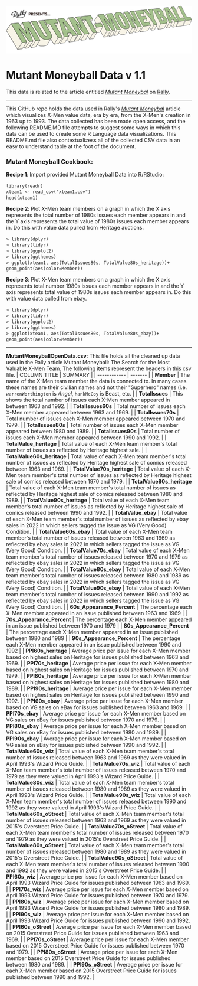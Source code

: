 ![](MUTANT-MONEYBALL-logo.png)

# Mutant Moneyball Data v 1.1

This data is related to the article entitled [*Mutant Moneybal*](https://rallyrd.com/mutant-moneyball-a-data-driven-ultimate-x-men/) on [Rally](https://www.rallyrd.com).

---

This GitHub repo holds the data used in Rally's [*Mutant Moneybal*](https://rallyrd.com/mutant-moneyball-a-data-driven-ultimate-x-men/) article which visualizes X-Men value data, era by era, from the X-Men's creation in 1963 up to 1993. The data collected has been made open access, and the following README.MD file attempts to suggest some ways in which this data can be used to create some R Language data visualizations. This README.md file also contextualizess all of the collected CSV data in an easy to understand table at the foot of the document.

### Mutant Moneyball Cookbook:

**Recipe 1**: Import provided Mutant Moneyball Data into R/RStudio:

```
library(readr)
xteam1 <- read_csv("xteam1.csv")
head(xteam1)
```

**Recipe 2**: Plot X-Men team members on a graph in which the X axis represents the total number of 1980s issues each member appears in and the Y axis represents the total value of 1980s issues each member appears in. Do this with value data pulled from Heritage auctions.

```
> library(dplyr)
> library(tidyr)
> library(ggplot2)
> library(ggthemes)
> ggplot(xteam1, aes(TotalIssues80s, TotalValue80s_heritage))+ geom_point(aes(color=Member))

```

**Recipe 3**: Plot X-Men team members on a graph in which the X axis represents total number 1980s issues each member appears in and the Y axis represents total value of 1980s issues each member appears in. Do this with value data pulled from ebay.

```
> library(dplyr)
> library(tidyr)
> library(ggplot2)
> library(ggthemes)
> ggplot(xteam1, aes(TotalIssues80s, TotalValue80s_ebay))+ geom_point(aes(color=Member))
```

---

**MutantMoneyballOpenData.csv**: This file holds all the cleaned up data used in the Rally article Mutant Moneyball: The Search for the Most Valuable X-Men Team. The following items represent the headers in this csv file.
| COLUMN TITLE | SUMMARY |
| ------------ | ------- |
| **Member** | The name of the X-Men team member the data is connected to. In many cases these names are their civilian names and not their "Superhero" names (i.e. `warrenWorthington` is *Angel*, `hankMcCoy` is Beast, etc. |
| **TotalIssues** | This shows the total number of issues each X-Men member appeared in between 1963 and 1992. |
| **TotalIssues60s** | Total number of issues each X-Men member appeared between 1963 and 1969. |
| **TotalIssues70s** | Total number of issues each X-Men member appeared between 1970 and 1979. |
| **TotalIssues80s** | Total number of issues each X-Men member appeared between 1980 and 1989. |
| **TotalIssues90s** | Total number of issues each X-Men member appeared between 1990 and 1992. |
| **TotalValue_heritage** | Total value of each X-Men team member's total number of issues as reflected by Heritage highest sale. |
| **TotalValue60s_heritage** | Total value of each X-Men team member's total number of issues as reflected by Heritage highest sale of comics released between 1963 and 1969. |
| **TotalValue70s_heritage** | Total value of each X-Men team member's total number of issues as reflected by Heritage highest sale of comics released between 1970 and 1979. |
| **TotalValue80s_heritage** | Total value of each X-Men team member's total number of issues as reflected by Heritage highest sale of comics released between 1980 and 1989. |
| **TotalValue90s_heritage** | Total value of each X-Men team member's total number of issues as reflected by Heritage highest sale of comics released between 1990 and 1992. |
| **TotalValue_ebay** | Total value of each X-Men team member's total number of issues as reflected by ebay sales in 2022 in which sellers tagged the issue as VG (Very Good) Condition. |
| **TotalValue60s_ebay** | Total value of each X-Men team member's total number of issues released between 1963 and 1969 as reflected by ebay sales in 2022 in which sellers tagged the issue as VG (Very Good) Condition. |
| **TotalValue70s_ebay** | Total value of each X-Men team member's total number of issues released between 1970 and 1979 as reflected by ebay sales in 2022 in which sellers tagged the issue as VG (Very Good) Condition. |
| **TotalValue80s_ebay** | Total value of each X-Men team member's total number of issues released between 1980 and 1989 as reflected by ebay sales in 2022 in which sellers tagged the issue as VG (Very Good) Condition. |
| **TotalValue90s_ebay** | Total value of each X-Men team member's total number of issues released between 1990 and 1992 as reflected by ebay sales in 2022 in which sellers tagged the issue as VG (Very Good) Condition. |
| **60s_Appearance_Percent** | The percentage each X-Men member appeared in an issue published between 1963 and 1969 |
| **70s_Appearance_Percent** | The percentage each X-Men member appeared in an issue published between 1970 and 1979 |
| **80s_Appearance_Percent** | The percentage each X-Men member appeared in an issue published between 1980 and 1989 |
| **90s_Appearance_Percent** | The percentage each X-Men member appeared in an issue published between 1990 and 1992 |
| **PPI60s_heritage** | Average price per issue for each X-Men member based on highest sales on Heritage for issues published between 1963 and 1969. | 
| **PPI70s_heritage** | Average price per issue for each X-Men member based on highest sales on Heritage for issues published between 1970 and 1979. |
| **PPI80s_heritage** | Average price per issue for each X-Men member based on highest sales on Heritage for issues published between 1980 and 1989. |
| **PPI90s_heritage** | Average price per issue for each X-Men member based on highest sales on Heritage for issues published between 1990 and 1992. |
| **PPI60s_ebay** | Average price per issue for each X-Men member based on VG sales on eBay for issues published between 1963 and 1969. |
| **PPI70s_ebay** | Average price per issue for each X-Men member based on VG sales on eBay for issues published between 1970 and 1979. |
| **PPI80s_ebay** | Average price per issue for each X-Men member based on VG sales on eBay for issues published between 1980 and 1989. |
| **PPI90s_ebay** |  Average price per issue for each X-Men member based on VG sales on eBay for issues published between 1990 and 1992. |
| **TotalValue60s_wiz** | Total value of each X-Men team member's total number of issues released between 1963 and 1969 as they were valued in April 1993's Wizard Price Guide. |
| **TotalValue70s_wiz** | Total value of each X-Men team member's total number of issues released between 1970 and 1979 as they were valued in April 1993's Wizard Price Guide. |
| **TotalValue80s_wiz** | Total value of each X-Men team member's total number of issues released between 1980 and 1989 as they were valued in April 1993's Wizard Price Guide. |
| **TotalValue90s_wiz** | Total value of each X-Men team member's total number of issues released between 1990 and 1992 as they were valued in April 1993's Wizard Price Guide. |
| **TotalValue60s_oStreet** | Total value of each X-Men team member's total number of issues released between 1963 and 1969 as they were valued in 2015's Overstreet Price Guide. |
| **TotalValue70s_oStreet** | Total value of each X-Men team member's total number of issues released between 1970 and 1979 as they were valued in 2015's Overstreet Price Guide. |
| **TotalValue80s_oStreet** | Total value of each X-Men team member's total number of issues released between 1980 and 1989 as they were valued in 2015's Overstreet Price Guide. |
| **TotalValue90s_oStreet** |  Total value of each X-Men team member's total number of issues released between 1990 and 1992 as they were valued in 2015's Overstreet Price Guide. |
| **PPI60s_wiz** | Average price per issue for each X-Men member based on April 1993 Wizard Price Guide for issues published between 1963 and 1969. |
| **PPI70s_wiz** | Average price per issue for each X-Men member based on April 1993 Wizard Price Guide for issues published between 1970 and 1979. |
| **PPI80s_wiz** | Average price per issue for each X-Men member based on April 1993 Wizard Price Guide for issues published between 1980 and 1989. |
| **PPI90s_wiz** | Average price per issue for each X-Men member based on April 1993 Wizard Price Guide for issues published between 1990 and 1992. |
| **PPI60s_oStreet** | Average price per issue for each X-Men member based on 2015 Overstreet Price Guide for issues published between 1963 and 1969. |
| **PPI70s_oStreet** | Average price per issue for each X-Men member based on 2015 Overstreet Price Guide for issues published between 1970 and 1979. |
| **PPI80s_oStreet** | Average price per issue for each X-Men member based on 2015 Overstreet Price Guide for issues published between 1980 and 1989. |
| **PPI90s_oStreet** | Average price per issue for each X-Men member based on 2015 Overstreet Price Guide for issues published between 1990 and 1992. |

